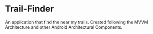 # Trail-Finder
An application that find the near my trails. Created following the MVVM Architecture and other Android Architectural Components.
